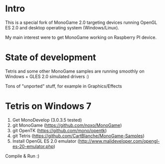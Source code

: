 # Intro

This is a special fork of MonoGame 2.0 targeting devices running OpenGL ES 2.0 and desktop
operating system (Windows/Linux).

My main interest were to get MonoGame working on Raspberry PI device.

# State of development

Tetris and some other MonoGame samples are running smoothly on Windows + GLES 2.0 simulated
drivers :)

Tons of "unported" stuff, for example in Graphics/Effects

# Tetris on Windows 7

1. Get MonoDevelop (3.0.3.5 tested)
2. git MonoGame (https://github.com/noxo/MonoGame)
3. git OpenTK (https://github.com/mono/opentk)
4. git Tetris (https://github.com/CartBlanche/MonoGame-Samples)
5. Install OpenGL ES 2.0 emulator (http://www.malideveloper.com/opengl-es-20-emulator.php)

Compile & Run :)




